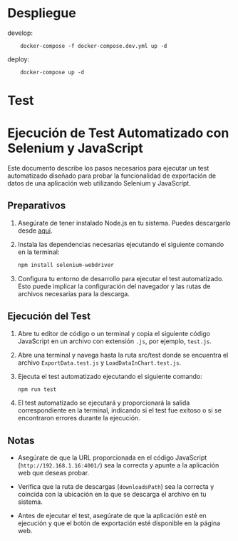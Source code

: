 # Despliegue

develop:

```
    docker-compose -f docker-compose.dev.yml up -d
```

deploy:

```
    docker-compose up -d
```

# Test

# Ejecución de Test Automatizado con Selenium y JavaScript

Este documento describe los pasos necesarios para ejecutar un test automatizado diseñado para probar la funcionalidad de exportación de datos de una aplicación web utilizando Selenium y JavaScript.

## Preparativos

1. Asegúrate de tener instalado Node.js en tu sistema. Puedes descargarlo desde [aquí](https://nodejs.org/es/).

2. Instala las dependencias necesarias ejecutando el siguiente comando en la terminal:

   ```bash
   npm install selenium-webdriver
   ```

3. Configura tu entorno de desarrollo para ejecutar el test automatizado. Esto puede implicar la configuración del navegador y las rutas de archivos necesarias para la descarga.

## Ejecución del Test

1. Abre tu editor de código o un terminal y copia el siguiente código JavaScript en un archivo con extensión `.js`, por ejemplo, `test.js`.

2. Abre una terminal y navega hasta la ruta src/test donde se encuentra el archivo `ExportData.test.js` y `LoadDataInChart.test.js`.

3. Ejecuta el test automatizado ejecutando el siguiente comando:

   ```bash
   npm run test
   ```

4. El test automatizado se ejecutará y proporcionará la salida correspondiente en la terminal, indicando si el test fue exitoso o si se encontraron errores durante la ejecución.

## Notas

- Asegúrate de que la URL proporcionada en el código JavaScript (`http://192.168.1.16:4001/`) sea la correcta y apunte a la aplicación web que deseas probar.

- Verifica que la ruta de descargas (`downloadsPath`) sea la correcta y coincida con la ubicación en la que se descarga el archivo en tu sistema.

- Antes de ejecutar el test, asegúrate de que la aplicación esté en ejecución y que el botón de exportación esté disponible en la página web.
